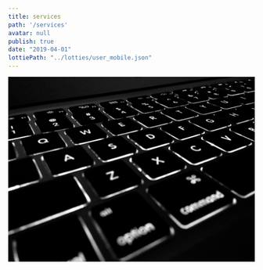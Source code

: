 ```yaml
---
title: services
path: '/services'
avatar: null
publish: true
date: "2019-04-01"
lottiePath: "../lotties/user_mobile.json"
---
```


![alt text](../images/black.jpg "black laptop")